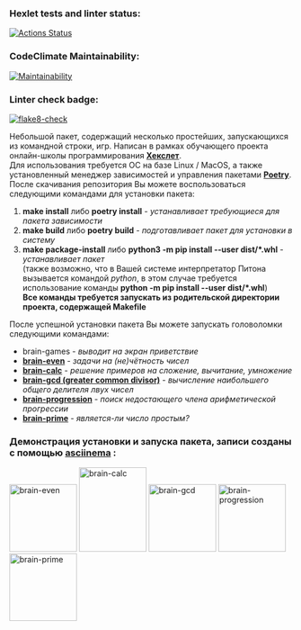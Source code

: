 ### Hexlet tests and linter status:
[![Actions Status](https://github.com/SergeyChalkov/python-project-lvl1/workflows/hexlet-check/badge.svg)](https://github.com/SergeyChalkov/python-project-lvl1/actions)
### CodeClimate Maintainability:
[![Maintainability](https://api.codeclimate.com/v1/badges/bf052ae5647e163be2a1/maintainability)](https://codeclimate.com/github/SergeyChalkov/python-project-lvl1/maintainability)
### Linter check badge:
[![flake8-check](https://github.com/SergeyChalkov/python-project-lvl1/actions/workflows/flake8_check.yml/badge.svg?event=push)](https://github.com/SergeyChalkov/python-project-lvl1/actions/workflows/flake8_check.yml)

Небольшой пакет, содержащий несколько простейших, запускающихся из командной строки, игр.
Написан в рамках обучающего проекта онлайн-школы программирования <a href="https://ru.hexlet.io/"><b>Хекслет</b></a>.<br>
Для использования требуется ОС на базе Linux / MacOS, а также установленный менеджер зависимостей и управления пакетами <a href="https://python-poetry.org/"><b>Poetry</b></a>.<br>
После скачивания репозитория Вы можете воспользоваться следующими командами для установки пакета:
1. **make install** либо **poetry install** *- устанавливает требующиеся для пакета зависимости*
2. **make build** либо **poetry build** *- подготавливает пакет для установки в систему*
3. **make package-install** либо **python3 -m pip install --user dist/\*.whl** - *устанавливает пакет*<br>
(также возможно, что в Вашей системе интерпретатор Питона вызывается командой *python*, в этом случае требуется использование команды **python -m pip install --user dist/\*.whl**)<br>
**Все команды требуется запускать из родительской директории проекта, содержащей Makefile**<br>

После успешной установки пакета Вы можете запускать головоломки следующими командами:
- brain-games - *выводит на экран приветствие*
- <a href="https://asciinema.org/a/449730"><b>brain-even</b></a> - *задачи на (не)чётность чисел*
- <a href="https://asciinema.org/a/450329"><b>brain-calc</b></a> - *решение примеров на сложение, вычитание, умножение*
- <a href="https://asciinema.org/a/450356"><b>brain-gcd (greater common divisor)</b></a> - *вычисление наибольшего общего делителя лвух чисел*
- <a href="https://asciinema.org/a/450466"><b>brain-progression</b></a> - *поиск недостающего члена арифметической прогрессии*
- <a href="https://asciinema.org/a/450526"><b>brain-prime</b></a> - *является-ли число простым?* 

### Демонстрация установки и запуска пакета, записи созданы с помощью <a href="https://asciinema.org/"><b>asciinema</b></a> :
<a href="https://asciinema.org/a/449730" target="_blank"><img src="https://asciinema.org/a/449730.svg" alt="brain-even" title="brain-even game" width="120"/></a>
<a href="https://asciinema.org/a/450329" target="_blank"><img src="https://asciinema.org/a/450329.svg" alt="brain-calc" title="brain-calc game" width="120" height="150"/></a>
<a href="https://asciinema.org/a/450356" target="_blank"><img src="https://asciinema.org/a/450356.svg" alt="brain-gcd" title="brain-gcd game" width="120" /></a>
<a href="https://asciinema.org/a/450466" target="_blank"><img src="https://asciinema.org/a/450466.svg" alt="brain-progression" title="brain-progression game" width="120" /></a>
<a href="https://asciinema.org/a/450526" target="_blank"><img src="https://asciinema.org/a/450526.svg" alt="brain-prime" title="brain-prime game" width="120" /></a>


